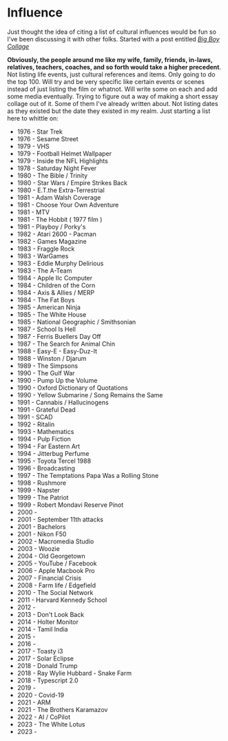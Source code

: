 # Influence

Just thought the idea of citing a list of cultural influences would be fun so I've been discussing it with other folks. Started with a post entitled [_Big Boy Collage_](/posts/big-boy-collage) 

**Obviously, the people around me like my wife, family, friends, in-laws, relatives, teachers, coaches, and so forth would take a higher precedent**. Not listing life events, just cultural references and items. Only going to do the top 100. Will try and be very specific like certain events or scenes instead of just listing the film or whatnot. Will write some on each and add some media eventually. Trying to figure out a way of making a short essay collage out of it. Some of them I've already written about. Not listing dates as they existed but the date they existed in my realm. Just starting a list here to whittle on:

- 1976 - Star Trek
- 1976 - Sesame Street
- 1979 - VHS
- 1979 - Football Helmet Wallpaper
- 1979 - Inside the NFL Highlights
- 1978 - Saturday Night Fever
- 1980 - The Bible / Trinity
- 1980 - Star Wars / Empire Strikes Back
- 1980 - E.T.the Extra-Terrestrial
- 1981 - Adam Walsh Coverage
- 1981 - Choose Your Own Adventure
- 1981 - MTV
- 1981 - The Hobbit ( 1977 film )
- 1981 - Playboy / Porky's
- 1982 - Atari 2600 - Pacman
- 1982 - Games Magazine
- 1983 - Fraggle Rock
- 1983 - WarGames
- 1983 - Eddie Murphy Delirious
- 1983 - The A-Team
- 1984 - Apple IIc Computer
- 1984 - Children of the Corn
- 1984 - Axis & Allies / MERP
- 1984 - The Fat Boys
- 1985 - American Ninja
- 1985 - The White House
- 1985 - National Geographic / Smithsonian
- 1987 - School Is Hell
- 1987 - Ferris Buellers Day Off
- 1987 - The Search for Animal Chin
- 1988 - Easy-E - Easy-Duz-It
- 1988 - Winston / Djarum
- 1989 - The Simpsons
- 1990 - The Gulf War
- 1990 - Pump Up the Volume
- 1990 - Oxford Dictionary of Quotations
- 1990 - Yellow Submarine / Song Remains the Same
- 1991 - Cannabis / Hallucinogens
- 1991 - Grateful Dead
- 1991 - SCAD
- 1992 - Ritalin
- 1993 - Mathematics
- 1994 - Pulp Fiction
- 1994 - Far Eastern Art
- 1994 - Jitterbug Perfume
- 1995 - Toyota Tercel 1988
- 1996 - Broadcasting
- 1997 - The Temptations Papa Was a Rolling Stone
- 1998 - Rushmore
- 1999 - Napster
- 1999 - The Patriot
- 1999 - Robert Mondavi Reserve Pinot
- 2000 - 
- 2001 - September 11th attacks
- 2001 - Bachelors
- 2001 - Nikon F50
- 2002 - Macromedia Studio
- 2003 - Woozie
- 2004 - Old Georgetown
- 2005 - YouTube / Facebook
- 2006 - Apple Macbook Pro
- 2007 - Financial Crisis
- 2008 - Farm life / Edgefield
- 2010 - The Social Network
- 2011 - Harvard Kennedy School
- 2012 - 
- 2013 - Don't Look Back
- 2014 - Holter Monitor
- 2014 - Tamil India
- 2015 - 
- 2016 - 
- 2017 - Toasty i3
- 2017 - Solar Eclipse
- 2018 - Donald Trump
- 2018 - Ray Wylie Hubbard - Snake Farm
- 2018 - Typescript 2.0
- 2019 - 
- 2020 - Covid-19
- 2021 - ARM
- 2021 - The Brothers Karamazov
- 2022 - AI / CoPilot
- 2023 - The White Lotus
- 2023 - 
